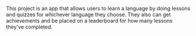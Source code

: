 This project is an app that allows users to learn a language by doing lessons and quizzes for whichever language they choose. They also can get achievements and be placed on a leaderboard for how many lessons they've completed.